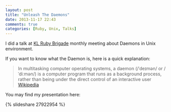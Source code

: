 ```yaml
---
layout: post
title: "Unleash The Daemons"
date: 2013-11-17 22:43
comments: true
categories: [Ruby, Unix, Talks]
---
```



I did a talk at [KL Ruby Brigade](https://github.com/klxrb) monthly meeting about Daemons in Unix environment.

If you want to know what the Daemon is, here is a quick explanation:
> In multitasking computer operating systems, a daemon (/ˈdeɪmən/ or /ˈdiːmən/) is a computer program that runs as a background process, rather than being under the direct control of an interactive user [Wikipedia](http://en.wikipedia.org/wiki/Daemon_%28computing%29)

You may find my presentation here:

{% slideshare 27922954 %}
